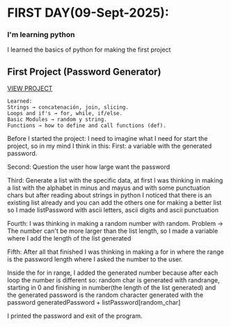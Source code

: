 # FIRST DAY(09-Sept-2025):

### I'm learning python

I learned the basics of python for making the first project

## First Project (Password Generator)

[VIEW PROJECT](https://github.com/JonathanManzanoDiaz/experting-python/tree/461508b5fc0b676ec97f3378f67600961d10bd39/0001-password-generator)

```
Learned:
Strings → concatenación, join, slicing.
Loops and if's → for, while, if/else.
Basic Modules → random y string.
Functions → how to define and call functions (def).
```

Before I started the project:
I need to imagine what I need for start the project, so in my mind I think in this:
First: a variable with the generated password.

Second: Question the user how large want the password

Third: Generate a list with the specific data, at first I was thinking in making a list with the alphabet in minus and mayus and with some punctuation chars but after reading about strings in python I noticed that there is an existing list already and you can add the others one for making a better list
so I made listPassword with ascii letters, ascii digits and ascii punctuation

Fourth: I was thinking in making a random number with random.
Problem -> The number can't be more larger than the list length, so I made a variable where I add the length of the list generated

Fifth: After all that finished I was thinking in making a for in where the range is the password length where I asked the number to the user.

Inside the for in range, I added the generated number because after each loop the number is different so:
random char is generated with randrange, starting in 0 and finishing in number(the length of the list generated)
and the generated password is the random character generated with the password
generatedPassword + listPassword[random_char]

I printed the password and exit of the program.

